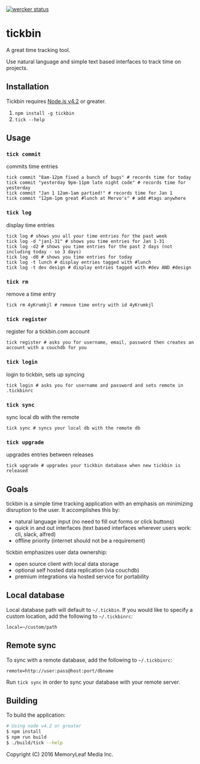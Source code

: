 [![wercker status](https://app.wercker.com/status/445b091cc8c834b5b3820d52420b82e7/s "wercker status")](https://app.wercker.com/project/bykey/445b091cc8c834b5b3820d52420b82e7)

# tickbin

A great time tracking tool.

Use natural language and simple text based interfaces to track time on projects.

## Installation

Tickbin requires [Node.js v4.2](https://nodejs.org/en/) or greater.

1. `npm install -g tickbin`
2. `tick --help`

## Usage

### `tick commit` 

commits time entries

```shell
tick commit "8am-12pm fixed a bunch of bugs" # records time for today
tick commit "yesterday 9pm-11pm late night code" # records time for yesterday
tick commit "Jan 1 12am-1am partied!" # records time for Jan 1
tick commit "12pm-1pm great #lunch at Mervo's" # add #tags anywhere
```

### `tick log` 

display time entries

```shell
tick log # shows you all your time entries for the past week
tick log -d "jan1-31" # shows you time entries for Jan 1-31
tick log -d2 # shows you time entries for the past 2 days (not including today - so 3 days)
tick log -d0 # shows you time entries for today
tick log -t lunch # display entries tagged with #lunch
tick log -t dev design # display entries tagged with #dev AND #design
```

### `tick rm` 

remove a time entry

```shell
tick rm 4yKrumkjl # remove time entry with id 4yKrumkjl
```

### `tick register` 

register for a tickbin.com account

```shell
tick register # asks you for username, email, password then creates an account with a couchdb for you
```

### `tick login` 

login to tickbin, sets up syncing

```shell
tick login # asks you for username and password and sets remote in .tickbinrc
```

### `tick sync` 

sync local db with the remote

```shell
tick sync # syncs your local db with the remote db
```

### `tick upgrade` 

upgrades entries between releases

```shell
tick upgrade # upgrades your tickbin database when new tickbin is released
```

## Goals
tickbin is a simple time tracking application with an emphasis on minimizing
disruption to the user. It accomplishes this by:

* natural language input (no need to fill out forms or click buttons)
* quick in and out interfaces (text based interfaces wherever users work: cli, slack, alfred)
* offline priority (internet should not be a requirement)

tickbin emphasizes user data ownership:

* open source client with local data storage
* optional self hosted data replication (via couchdb)
* premium integrations via hosted service for portability

## Local database

Local database path will default to `~/.tickbin`. If you would like to specify a custom location, add the following to `~/.tickbinrc`:

```
local=~/custom/path
```

## Remote sync

To sync with a remote database, add the following to `~/.tickbinrc`:

```
remote=http://user:pass@host:port/dbname
```

Run `tick sync` in order to sync your database with your remote server.

## Building

To build the application:

```bash
# Using node v4.2 or greater
$ npm install
$ npm run build
$ ./build/tick --help
```

Copyright (C) 2016 MemoryLeaf Media Inc.
